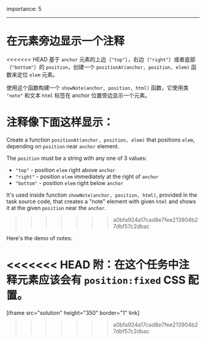 importance: 5

---

# 在元素旁边显示一个注释

<<<<<<< HEAD
基于 `anchor` 元素的上边（`"top"`），右边（`"right"`）或者底部（`"bottom"`）的 `position`，创建一个 `positionAt(anchor, position, elem)` 函数来定位 `elem` 元素。

使用这个函数构建一个 `showNote(anchor, position, html)` 函数，它使用类 `"note"` 和文本 `html` 标签在 anchor 位置旁边显示一个元素。

注释像下面这样显示：
=======
Create a function `positionAt(anchor, position, elem)` that positions `elem`, depending on `position` near `anchor` element.

The `position` must be a string with any one of 3 values:
- `"top"` - position `elem` right above `anchor`
- `"right"` - position `elem` immediately at the right of `anchor`
- `"bottom"` - position `elem` right below `anchor`

It's used inside function `showNote(anchor, position, html)`, provided in the task source code, that creates a "note" element with given `html` and shows it at the given `position` near the `anchor`.
>>>>>>> a0bfa924a17cad8e7fee213904b27dbf57c2dbac

Here's the demo of notes:

<<<<<<< HEAD
附：在这个任务中注释元素应该会有 `position:fixed` CSS 配置。
=======
[iframe src="solution" height="350" border="1" link]
>>>>>>> a0bfa924a17cad8e7fee213904b27dbf57c2dbac
